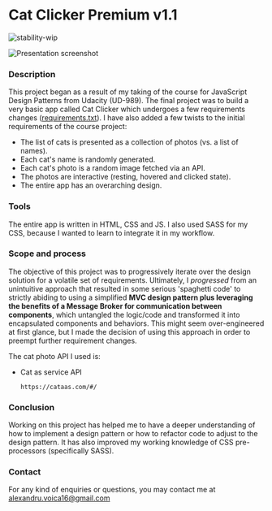 # Cat Clicker Premium v1.1
![stability-wip](https://img.shields.io/badge/stability-work_in_progress-lightgrey.svg?longCache=true&style=flat-square)

![Presentation screenshot](https://github.com/AlexandruVoica/cat-clicker-premium/blob/master/screenshot.JPG)

### Description
This project began as a result of my taking of the course for JavaScript Design Patterns from Udacity (UD-989). The final project was to build a very basic app called Cat Clicker which undergoes a few requirements changes ([requirements.txt](https://github.com/AlexandruVoica/cat-clicker-premium/blob/master/requirements.txt)). I have also added a few twists to the initial requirements of the course project:
  - The list of cats is presented as a collection of photos (vs. a list of names).
  - Each cat's name is randomly generated.
  - Each cat's photo is a random image fetched via an API.
  - The photos are interactive (resting, hovered and clicked state).
  - The entire app has an overarching design.

### Tools
The entire app is written in HTML, CSS and JS. I also used SASS for my CSS, because I wanted to learn to integrate it in my workflow.

### Scope and process
The objective of this project was to progressively iterate over the design solution for a volatile set of requirements. Ultimately, I *progressed* from an unintuitive approach that resulted in some serious 'spaghetti code' to strictly abiding to using a simplified **MVC design pattern plus leveraging the benefits of a Message Broker for communication between components**, which untangled the logic/code and transformed it into encapsulated components and behaviors. This might seem over-engineered at first glance, but I made the decision of using this approach in order to preempt further requirement changes.

The cat photo API I used is:
  - Cat as service API
    ```
    https://cataas.com/#/
    ```

### Conclusion
Working on this project has helped me to have a deeper understanding of how to implement a design pattern or how to refactor code to adjust to the design pattern. It has also improved my working knowledge of CSS pre-processors (specifically SASS).

### Contact
For any kind of enquiries or questions, you may contact me at alexandru.voica16@gmail.com